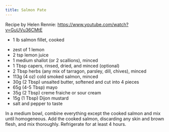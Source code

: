 ```yaml
---
title: Salmon Pate
---
```


Recipe by Helen Rennie: https://www.youtube.com/watch?v=GuUVu36CMtE

* 1 lb salmon fillet, cooked

 <!---->

* zest of 1 lemon
* 2 tsp lemon juice
* 1 medium shallot (or 2 scallions), minced
* 1 Tbsp capers, rinsed, dried, and minced (optional)
* 2 Tbsp herbs (any mix of tarragon, parsley, dill, chives), minced
* 113g (4 oz) cold smoked salmon, minced
* 30g (2 Tbsp) unsalted butter, softened and cut into 4 pieces
* 65g (4-5 Tbsp) mayo
* 35g (2 Tbsp) creme fraiche or sour cream
* 15g (1 Tbsp) Dijon mustard
* salt and pepper to taste

In a medium bowl, combine everything except the cooked salmon and mix until
homogeneous. Add the cooked salmon, discarding any skin and brown flesh, and mix
thoroughly. Refrigerate for at least 4 hours.
